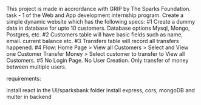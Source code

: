 This project is made in accrordance with GRIP by The Sparks Foundation.
task - 1 of the Web and App development internship program.
  Create a simple dynamic website which has the following specs:
    #1 Create a dummy data in database for upto 10 customers. Database options Mysql, Mongo, Postgres, etc.
    #2 Customers table will have basic fields such as name, email. current balance etc.
    #3 Transfers table will record all transfers happened.
    #4 Flow: Home Page > View all Customers > Select and View one Customer Transfer Money > Select customer to transfer to View all Customers.
    #5 No Login Page. No User Creation. Only transfer of money between multiple users.
  
requirements:

install react in the UI/sparksbank folder
install express, cors, mongoDB and multer in backend
